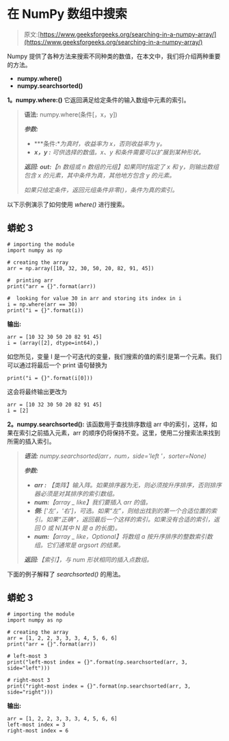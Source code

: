# 在 NumPy 数组中搜索

> 原文:[https://www.geeksforgeeks.org/searching-in-a-numpy-array/](https://www.geeksforgeeks.org/searching-in-a-numpy-array/)

Numpy 提供了各种方法来搜索不同种类的数值，在本文中，我们将介绍两种重要的方法。

*   **numpy.where()**
*   **numpy.searchsorted()**

**1。numpy.where:()** 它返回满足给定条件的输入数组中元素的索引。

> **语法:** numpy.where(条件[，x，y])
> 
> ***参数:***
> 
> *   ***条件:**为真时，收益率为 x，否则收益率为 y。*
> *   ***x，y :** 可供选择的数值。x、y 和条件需要可以扩展到某种形状。*
> 
> ***返回:***
> ***out:**【n 数组或 n 数组的元组】如果同时指定了 x 和 y，则输出数组包含 x 的元素，其中条件为真，其他地方包含 y 的元素。*
> 
> *如果只给定条件，返回元组条件非零()，条件为真的索引。*

以下示例演示了如何使用 *where()* 进行搜索。

## 蟒蛇 3

```
# importing the module
import numpy as np

# creating the array
arr = np.array([10, 32, 30, 50, 20, 82, 91, 45])

#  printing arr
print("arr = {}".format(arr))

#  looking for value 30 in arr and storing its index in i
i = np.where(arr == 30)
print("i = {}".format(i))
```

**输出:**

```
arr = [10 32 30 50 20 82 91 45]
i = (array([2], dtype=int64),)

```

如您所见，变量 I 是一个可迭代的变量，我们搜索的值的索引是第一个元素。我们可以通过将最后一个 print 语句替换为

```
print("i = {}".format(i[0]))

```

这会将最终输出更改为

```
arr = [10 32 30 50 20 82 91 45]
i = [2]

```

**2。numpy.searchsorted():** 该函数用于查找排序数组 arr 中的索引，这样，如果在索引之前插入元素，arr 的顺序仍将保持不变。这里，使用二分搜索法来找到所需的插入索引。

> ***语法:** numpy.searchsorted(arr，num，side='left '，sorter=None)*
> 
> ***参数:***
> 
> *   ***arr :** 【类阵】输入阵。如果排序器为无，则必须按升序排序，否则排序器必须是对其排序的索引数组。*
> *   ***num:**【array _ like】我们要插入 arr 的值。*
> *   ***侧:** ['左'，'右']，可选。如果“左”，则给出找到的第一个合适位置的索引。如果“正确”，返回最后一个这样的索引。如果没有合适的索引，返回 0 或 N(其中 N 是 a 的长度)。*
> *   ***num:**【array _ like，Optional】将数组 a 按升序排序的整数索引数组。它们通常是 argsort 的结果。*
> 
> ***返回:**【索引】，与 num 形状相同的插入点数组。*

下面的例子解释了 *searchsorted()* 的用法。

## 蟒蛇 3

```
# importing the module
import numpy as np

# creating the array
arr = [1, 2, 2, 3, 3, 3, 4, 5, 6, 6]
print("arr = {}".format(arr))

# left-most 3
print("left-most index = {}".format(np.searchsorted(arr, 3, side="left")))

# right-most 3
print("right-most index = {}".format(np.searchsorted(arr, 3, side="right")))
```

**输出:**

```
arr = [1, 2, 2, 3, 3, 3, 4, 5, 6, 6]
left-most index = 3
right-most index = 6

```